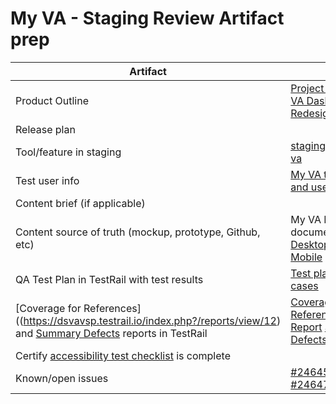 # My VA - Staging Review Artifact prep

| Artifact | Link | Notes |
|------------------|-----------------|-----------------|
| Product Outline | [Project Outline: My VA Dashboard 2.0 Redesign](https://github.com/department-of-veterans-affairs/va.gov-team/blob/master/products/identity-personalization/my-va/2.0-redesign/README.md) | |
| Release plan | | |
| Tool/feature in staging |[staging.va.gov/my-va](https://staging.va.gov/my-va/) | |
| Test user info |[My VA test cases and users](https://github.com/department-of-veterans-affairs/va.gov-team-sensitive/blob/master/Administrative/vagov-users/staging-test-accounts-myva.md) | |
| Content brief (if applicable)| | |
| Content source of truth (mockup, prototype, Github, etc)| My VA InVision documentation [Desktop](https://vsateams.invisionapp.com/console/share/SH10HT8JCKYM) and [Mobile](https://vsateams.invisionapp.com/console/share/GC10HT8RSMQN)| |
| QA Test Plan in TestRail with test results | [Test plan](https://dsvavsp.testrail.io/index.php?/plans/view/1799) [Test cases](https://dsvavsp.testrail.io/index.php?/suites/view/5&group_by=cases:section_id&group_order=asc&display_deleted_cases=0&group_id=1069)| |
| [Coverage for References]((https://dsvavsp.testrail.io/index.php?/reports/view/12) and [Summary Defects](https://dsvavsp.testrail.io/index.php?/reports/view/14) reports in TestRail| [Coverage for References Cases Report](https://dsvavsp.testrail.io/index.php?/reports/view/224) [Summary Defects Report](https://dsvavsp.testrail.io/index.php?/reports/view/225) | |
| Certify [accessibility test checklist](https://github.com/department-of-veterans-affairs/va.gov-team/blob/master/products/identity-personalization/my-va/2.0-redesign/staging-review/accessibility-test-prep.md) is complete | | |
| Known/open issues | [#24645](https://github.com/department-of-veterans-affairs/va.gov-team/issues/24645), [#24646](https://github.com/department-of-veterans-affairs/va.gov-team/issues/24646), [#24647](https://github.com/department-of-veterans-affairs/va.gov-team/issues/24647) | |

